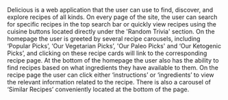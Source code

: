 Delicious is a web application that the user can use to find, discover, and explore recipes of all kinds. On every page of the site, the user can search for specific recipes in the top search bar or quickly view recipes using the cuisine buttons located directly under the 'Random Trivia' section. On the homepage the user is greeted by several recipe carousels, including ‘Popular Picks’, ‘Our Vegetarian Picks’, 'Our Paleo Picks' and ‘Our Ketogenic Picks’, and clicking on these recipe cards will link to the corresponding recipe page. At the bottom of the homepage the user also has the ability to find recipes based on what ingredients they have available to them. On the recipe page the user can click either ‘instructions’ or ‘ingredients’ to view the relevant information related to the recipe. There is also a carousel of ‘Similar Recipes’ conveniently located at the bottom of the page.
